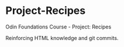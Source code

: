 # Project-Recipes
Odin Foundations Course - Project: Recipes

Reinforcing HTML knowledge and git commits.